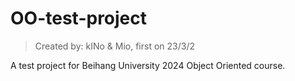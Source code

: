 # OO-test-project

> Created by: kINo & Mio, first on 23/3/2

A test project for Beihang University 2024 Object Oriented course.
